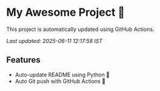 # My Awesome Project 🚀

This project is automatically updated using GitHub Actions.

_Last updated: 2025-06-11 12:17:58 IST_

## Features
- Auto-update README using Python 🐍
- Auto Git push with GitHub Actions 🤖
